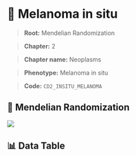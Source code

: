 # 🧪 Melanoma in situ

> **Root:** Mendelian Randomization

> **Chapter:** 2  

> **Chapter name:** Neoplasms

> **Phenotype:** Melanoma in situ  

> **Code:** `CD2_INSITU_MELANOMA`

## 🧬 Mendelian Randomization  

<img src="/MR/Figures/Forward/CD2_INSITU_MELANOMA.png"/>

## 📊 Data Table

<CsvTableMRF src="/MR/Data/Forward/CD2_INSITU_MELANOMA.csv"/>
